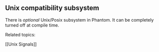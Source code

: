 ## Unix compatibility subsystem ##

There is *optional* Unix/Posix subsystem in Phantom. It can be completely turned off at compile time.

Related topics:

[[Unix Signals]]